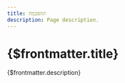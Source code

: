 ```yaml
---
title: ההסכמה
description: Page description.
---
```


# {$frontmatter.title}

{$frontmatter.description}
